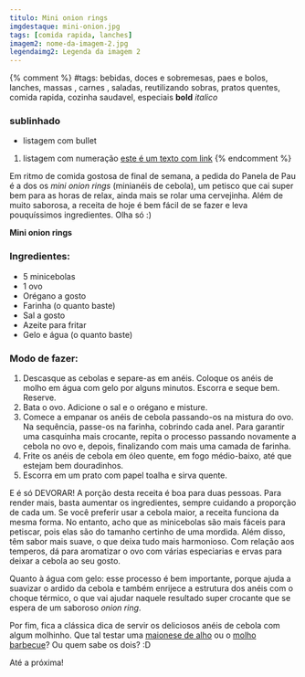 ```yaml
---
titulo: Mini onion rings
imgdestaque: mini-onion.jpg
tags: [comida rapida, lanches]
imagem2: nome-da-imagem-2.jpg
legendaimg2: Legenda da imagem 2
---
```

{% comment %}
#tags: bebidas, doces e sobremesas, paes e bolos, lanches, massas , carnes , saladas, reutilizando sobras, pratos quentes, comida rapida, cozinha saudavel, especiais
**bold**
*italico*
### sublinhado
* listagem com bullet
1. listagem com numeração
[este é um texto com link](https://www.enderecodolink.com)
{% endcomment %}

Em ritmo de comida gostosa de final de semana, a pedida do Panela de Pau é a dos os *mini onion rings* (minianéis de cebola), um petisco que cai super bem para as horas de relax, ainda mais se rolar uma cervejinha. Além de muito saborosa, a receita de hoje é bem fácil de se fazer e leva pouquíssimos ingredientes. Olha só :)

**Mini onion rings**

### Ingredientes:

* 5 minicebolas 
* 1 ovo
* Orégano a gosto
* Farinha (o quanto baste)
* Sal a gosto
* Azeite para fritar
* Gelo e água (o quanto baste)

### Modo de fazer:

1. Descasque as cebolas e separe-as em anéis. Coloque os anéis de molho em água com gelo por alguns minutos. Escorra e seque bem. Reserve.
2. Bata o ovo. Adicione o sal e o orégano e misture. 
3. Comece a empanar os anéis de cebola passando-os na mistura do ovo. Na sequência, passe-os na farinha, cobrindo cada anel. Para garantir uma casquinha mais crocante, repita o processo passando novamente a cebola no ovo e, depois, finalizando com mais uma camada de farinha.
4. Frite os anéis de cebola em óleo quente, em fogo médio-baixo, até que estejam bem douradinhos.
5. Escorra em um prato com papel toalha e sirva quente. 


E é só DEVORAR! A porção desta receita é boa para duas pessoas. Para render mais, basta aumentar os ingredientes, sempre cuidando a proporção de cada um. Se você preferir usar a cebola maior, a receita funciona da mesma forma. No entanto, acho que as minicebolas são mais fáceis para petiscar, pois elas são do tamanho certinho de uma mordida. Além disso, têm sabor mais suave, o que deixa tudo mais harmonioso. Com relação aos temperos, dá para aromatizar o ovo com várias especiarias e ervas para deixar a cebola ao seu gosto.

Quanto à água com gelo: esse processo é bem importante, porque ajuda a suavizar o ardido da cebola e também enrijece a estrutura dos anéis com o choque térmico, o que vai ajudar naquele resultado super crocante que se espera de um saboroso *onion ring*.

Por fim, fica a clássica dica de servir os deliciosos anéis de cebola com algum molhinho. Que tal testar uma [maionese de alho](http://paneladepau.com.br/maionese-de-alho) ou o [molho barbecue](http://paneladepau.com.br/molho-barbecue)? Ou quem sabe os dois? :D

Até a próxima!
